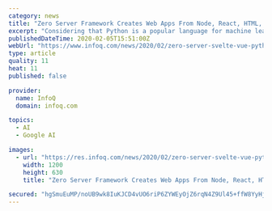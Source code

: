 ```yaml
---
category: news
title: "Zero Server Framework Creates Web Apps From Node, React, HTML, MDX, Vue, Svelte and Python Files"
excerpt: "Considering that Python is a popular language for machine learning, the Zero Server documentation provides the following developer scenario, made possible with Zero’s latest version: Imagine this: Exposing your Tensorflow model as a python API. Using React pages to consume it. Writing the user login code in Node.js. Your landing pages in a ..."
publishedDateTime: 2020-02-05T15:51:00Z
webUrl: "https://www.infoq.com/news/2020/02/zero-server-svelte-vue-python/"
type: article
quality: 11
heat: 11
published: false

provider:
  name: InfoQ
  domain: infoq.com

topics:
  - AI
  - Google AI

images:
  - url: "https://res.infoq.com/news/2020/02/zero-server-svelte-vue-python/en/headerimage/Zero+server-1580872609343.jpg"
    width: 1200
    height: 630
    title: "Zero Server Framework Creates Web Apps From Node, React, HTML, MDX, Vue, Svelte and Python Files"

secured: "hgSmuEuMP/noUB9wk8IuKJCD4vUO6riP6ZYWEyOjZ6rqN4Z9Ul45+ffW8YyHjsL2DKTVhi3jHyQfavUUXRaghUdUYLiFfU+Wtt3sSIzZDNLrmmPJCU3lhMjfKTKxX8qXIA/clSbQ37H9/rh0ObcGXLMYjLTgkGnlMgFxixuAe+DADjD6ZPS4Zh6jho17S8aFcW7bY3EMVPz+jFE8N0btcUR1ciQ9wH1iy+F8/G8asNoksv7Y6PF86nHn+G8RXF8rLn/fzt3Z8I35wymVsltcJu8ayOALb6WQFLl6uVkiuoBIyQt/Cuj57cngMHqbluEO;ePnZoi0Im+/+NTlMyx+HNw=="
---
```


